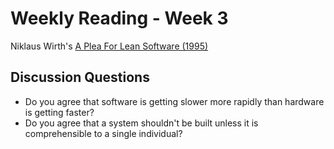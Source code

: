 # Weekly Reading - Week 3

Niklaus Wirth's [A Plea For Lean Software (1995)](https://people.inf.ethz.ch/wirth/Articles/LeanSoftware.pdf)

## Discussion Questions

* Do you agree that software is getting slower more rapidly than hardware is getting faster?
* Do you agree that a system shouldn't be built unless it is comprehensible to a single individual?
